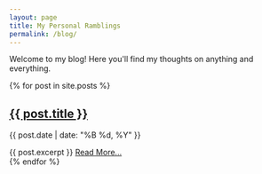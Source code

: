 ```yaml
---
layout: page
title: My Personal Ramblings
permalink: /blog/
---
```


Welcome to my blog! Here you'll find my thoughts on anything and everything.

{% for post in site.posts %}
  <article class="post-preview">
    <h2><a href="{{ post.url | relative_url }}">{{ post.title }}</a></h2>
    <p class="post-meta">{{ post.date | date: "%B %d, %Y" }}</p>
    {{ post.excerpt }}
    <a href="{{ post.url | relative_url }}" class="read-more">Read More...</a>
  </article>
{% endfor %}

